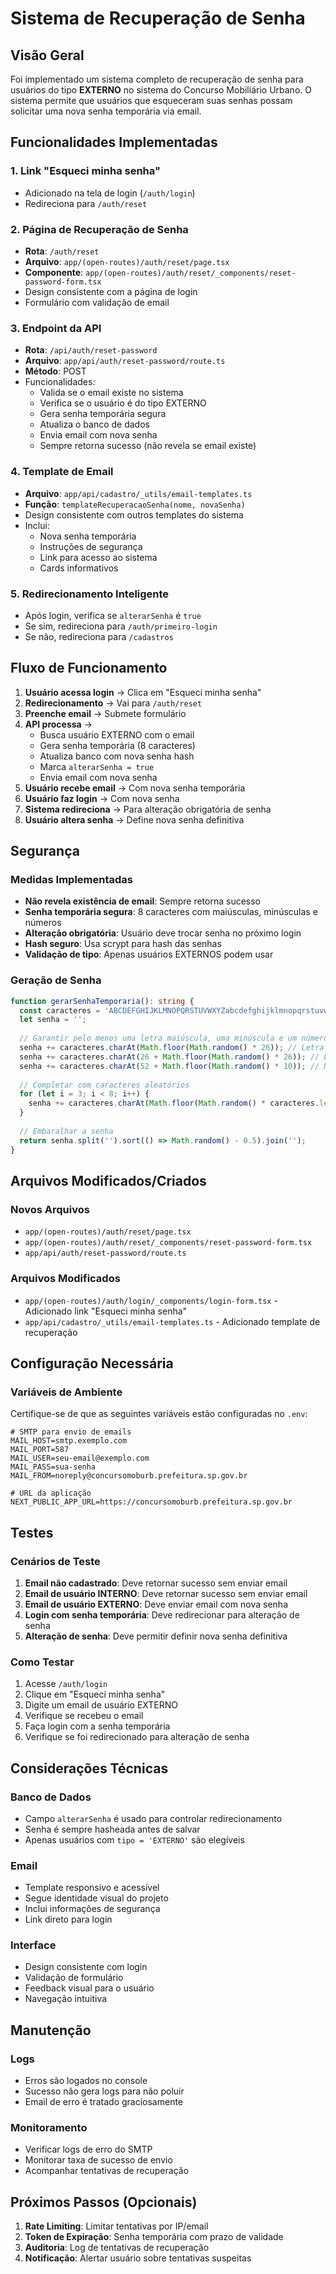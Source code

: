 # Sistema de Recuperação de Senha

## Visão Geral

Foi implementado um sistema completo de recuperação de senha para usuários do tipo **EXTERNO** no sistema do Concurso Mobiliário Urbano. O sistema permite que usuários que esqueceram suas senhas possam solicitar uma nova senha temporária via email.

## Funcionalidades Implementadas

### 1. Link "Esqueci minha senha"
- Adicionado na tela de login (`/auth/login`)
- Redireciona para `/auth/reset`

### 2. Página de Recuperação de Senha
- **Rota**: `/auth/reset`
- **Arquivo**: `app/(open-routes)/auth/reset/page.tsx`
- **Componente**: `app/(open-routes)/auth/reset/_components/reset-password-form.tsx`
- Design consistente com a página de login
- Formulário com validação de email

### 3. Endpoint da API
- **Rota**: `/api/auth/reset-password`
- **Arquivo**: `app/api/auth/reset-password/route.ts`
- **Método**: POST
- Funcionalidades:
  - Valida se o email existe no sistema
  - Verifica se o usuário é do tipo EXTERNO
  - Gera senha temporária segura
  - Atualiza o banco de dados
  - Envia email com nova senha
  - Sempre retorna sucesso (não revela se email existe)

### 4. Template de Email
- **Arquivo**: `app/api/cadastro/_utils/email-templates.ts`
- **Função**: `templateRecuperacaoSenha(nome, novaSenha)`
- Design consistente com outros templates do sistema
- Inclui:
  - Nova senha temporária
  - Instruções de segurança
  - Link para acesso ao sistema
  - Cards informativos

### 5. Redirecionamento Inteligente
- Após login, verifica se `alterarSenha` é `true`
- Se sim, redireciona para `/auth/primeiro-login`
- Se não, redireciona para `/cadastros`

## Fluxo de Funcionamento

1. **Usuário acessa login** → Clica em "Esqueci minha senha"
2. **Redirecionamento** → Vai para `/auth/reset`
3. **Preenche email** → Submete formulário
4. **API processa** → 
   - Busca usuário EXTERNO com o email
   - Gera senha temporária (8 caracteres)
   - Atualiza banco com nova senha hash
   - Marca `alterarSenha = true`
   - Envia email com nova senha
5. **Usuário recebe email** → Com nova senha temporária
6. **Usuário faz login** → Com nova senha
7. **Sistema redireciona** → Para alteração obrigatória de senha
8. **Usuário altera senha** → Define nova senha definitiva

## Segurança

### Medidas Implementadas
- **Não revela existência de email**: Sempre retorna sucesso
- **Senha temporária segura**: 8 caracteres com maiúsculas, minúsculas e números
- **Alteração obrigatória**: Usuário deve trocar senha no próximo login
- **Hash seguro**: Usa scrypt para hash das senhas
- **Validação de tipo**: Apenas usuários EXTERNOS podem usar

### Geração de Senha
```typescript
function gerarSenhaTemporaria(): string {
  const caracteres = 'ABCDEFGHIJKLMNOPQRSTUVWXYZabcdefghijklmnopqrstuvwxyz0123456789';
  let senha = '';
  
  // Garantir pelo menos uma letra maiúscula, uma minúscula e um número
  senha += caracteres.charAt(Math.floor(Math.random() * 26)); // Letra maiúscula
  senha += caracteres.charAt(26 + Math.floor(Math.random() * 26)); // Letra minúscula
  senha += caracteres.charAt(52 + Math.floor(Math.random() * 10)); // Número
  
  // Completar com caracteres aleatórios
  for (let i = 3; i < 8; i++) {
    senha += caracteres.charAt(Math.floor(Math.random() * caracteres.length));
  }
  
  // Embaralhar a senha
  return senha.split('').sort(() => Math.random() - 0.5).join('');
}
```

## Arquivos Modificados/Criados

### Novos Arquivos
- `app/(open-routes)/auth/reset/page.tsx`
- `app/(open-routes)/auth/reset/_components/reset-password-form.tsx`
- `app/api/auth/reset-password/route.ts`

### Arquivos Modificados
- `app/(open-routes)/auth/login/_components/login-form.tsx` - Adicionado link "Esqueci minha senha"
- `app/api/cadastro/_utils/email-templates.ts` - Adicionado template de recuperação

## Configuração Necessária

### Variáveis de Ambiente
Certifique-se de que as seguintes variáveis estão configuradas no `.env`:

```env
# SMTP para envio de emails
MAIL_HOST=smtp.exemplo.com
MAIL_PORT=587
MAIL_USER=seu-email@exemplo.com
MAIL_PASS=sua-senha
MAIL_FROM=noreply@concursomoburb.prefeitura.sp.gov.br

# URL da aplicação
NEXT_PUBLIC_APP_URL=https://concursomoburb.prefeitura.sp.gov.br
```

## Testes

### Cenários de Teste
1. **Email não cadastrado**: Deve retornar sucesso sem enviar email
2. **Email de usuário INTERNO**: Deve retornar sucesso sem enviar email
3. **Email de usuário EXTERNO**: Deve enviar email com nova senha
4. **Login com senha temporária**: Deve redirecionar para alteração de senha
5. **Alteração de senha**: Deve permitir definir nova senha definitiva

### Como Testar
1. Acesse `/auth/login`
2. Clique em "Esqueci minha senha"
3. Digite um email de usuário EXTERNO
4. Verifique se recebeu o email
5. Faça login com a senha temporária
6. Verifique se foi redirecionado para alteração de senha

## Considerações Técnicas

### Banco de Dados
- Campo `alterarSenha` é usado para controlar redirecionamento
- Senha é sempre hasheada antes de salvar
- Apenas usuários com `tipo = 'EXTERNO'` são elegíveis

### Email
- Template responsivo e acessível
- Segue identidade visual do projeto
- Inclui informações de segurança
- Link direto para login

### Interface
- Design consistente com login
- Validação de formulário
- Feedback visual para o usuário
- Navegação intuitiva

## Manutenção

### Logs
- Erros são logados no console
- Sucesso não gera logs para não poluir
- Email de erro é tratado graciosamente

### Monitoramento
- Verificar logs de erro do SMTP
- Monitorar taxa de sucesso de envio
- Acompanhar tentativas de recuperação

## Próximos Passos (Opcionais)

1. **Rate Limiting**: Limitar tentativas por IP/email
2. **Token de Expiração**: Senha temporária com prazo de validade
3. **Auditoria**: Log de tentativas de recuperação
4. **Notificação**: Alertar usuário sobre tentativas suspeitas
